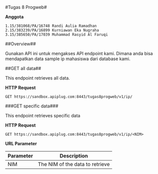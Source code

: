 #Tugas 8 Progweb#

**Anggota**

	1.15/381068/PA/16748 Randi Aulia Ramadhan
	2.15/383239/PA/16899 Kurniawan Eka Nugraha
	3.15/385650/PA/17039 Muhammad Rasyid Al Faruqi

##Overview##

Gunakan API ini untuk mengakses API endpoint kami. Dimana anda bisa mendapatkan data sample ip mahasiswa dari database kami.

##GET all data##

This endpoint retrieves all data.

**HTTP Request**

    GET https://sandbox.apiplug.com:8443/tugas8progweb/v1/ip/
  

###GET specific data###

This endpoint retrieves specific data 

**HTTP Request**

    GET https://sandbox.apiplug.com:8443/tugas8progweb/v1/ip/<NIM>

**URL Parameter**

 Parameter     | Description                       
 ------------- | ---------------------------------
 NIM           | The NIM of the data to retrieve 



